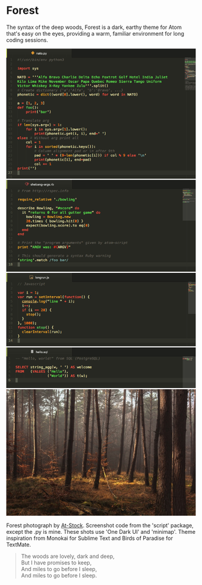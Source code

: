 # Forest

The syntax of the deep woods, Forest is a dark, earthy theme for Atom that's easy on the eyes, providing a warm, familiar environment for long coding sessions.

![Python](https://raw.githubusercontent.com/diedummydie/atom-forest-syntax/master/img/py.png)
![Ruby](https://raw.githubusercontent.com/diedummydie/atom-forest-syntax/master/img/rb.png)
![JavaScript](https://raw.githubusercontent.com/diedummydie/atom-forest-syntax/master/img/js.png)
![SQL](https://raw.githubusercontent.com/diedummydie/atom-forest-syntax/master/img/sql.png)
![Forest 21](https://raw.githubusercontent.com/diedummydie/atom-forest-syntax/master/img/Forest21ss.jpg)

Forest photograph by [At-Stock](http://at-stock.deviantart.com/art/AT-Stock-Forest021-389487476). Screenshot code from the 'script' package, except the .py is mine. These shots use 'One Dark UI' and 'minimap'. Theme inspiration from Monokai for Sublime Text and Birds of Paradise for TextMate.

> The woods are lovely, dark and deep, <br>
> But I have promises to keep, <br>
> And miles to go before I sleep, <br>
> And miles to go before I sleep.
